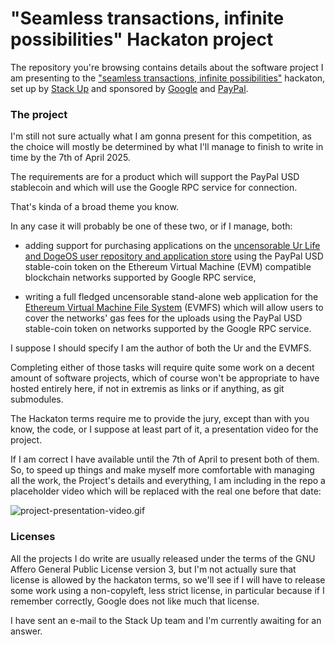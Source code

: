 # "Seamless transactions, infinite possibilities" Hackaton project

The repository you're browsing contains details about the software
project I am presenting to the
["seamless transactions, infinite possibilities"](
  https://hackathon.stackup.dev/web/events/seamless-transactions-infinite-possibilities)
hackaton, set up by
[Stack Up](
  https://stackup.dev)
and sponsored by
[Google](
  https://google.com)
and
[PayPal](
  https://paypal.com).

### The project

I'm still not sure actually what I am gonna present for this competition,
as the choice will mostly be determined by what I'll manage to finish
to write in time by the 7th of April 2025.

The requirements are for a product which will support the
PayPal USD stablecoin and which will use the Google RPC
service for connection.

That's kinda of a broad theme you know.

In any case it will probably be one of these two, or if I manage, both:

- adding support for purchasing applications on the
  [uncensorable Ur Life and DogeOS user repository and application store](
    https://github.com/themartiancompany/ur)
  using the PayPal USD stable-coin token on the Ethereum Virtual Machine (EVM)
  compatible blockchain networks supported by Google RPC service,

- writing a full fledged uncensorable stand-alone web application for the
  [Ethereum Virtual Machine File System](
    https://github.com/themartiancompany/evmfs)
  (EVMFS) which will allow users to cover the networks' gas fees for the uploads
  using the PayPal USD stable-coin token on networks supported by the Google
  RPC service.

I suppose I should specify I am the author of both the Ur and the EVMFS.

Completing either of those tasks will require quite some work on a decent
amount of software projects, which of course
won't be appropriate to have hosted entirely here, if not in extremis
as links or if anything, as git submodules.

The Hackaton terms require me to provide the jury, except than with you know,
the code, or I suppose at least part of it, a presentation video for the project.

If I am correct I have available until the 7th of April to present
both of them. So, to speed up things and make myself more comfortable
with managing all the work, the Project's details and everything,
I am including in the repo a placeholder video which will be replaced
with the real one before that date:

![project-presentation-video.gif](
  "https://github.com/themartiancompany/seamless-transactions-infinite-possibilities-hackaton/raw/refs/heads/main/project-presentation-video.mp4")

### Licenses

All the projects I do write are usually released under the terms of the
GNU Affero General Public License version 3, but I'm not actually sure
that license is allowed by the hackaton terms, so we'll see if I will
have to release some work using a non-copyleft, less strict license,
in particular because if I remember correctly, Google does not like
much that license.

I have sent an e-mail to the Stack Up team and I'm currently awaiting for
an answer.
